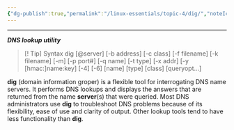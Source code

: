 ```yaml
---
{"dg-publish":true,"permalink":"/linux-essentials/topic-4/dig/","noteIcon":"1"}
---
```


---
___DNS lookup utility___

> [! Tip] Syntax
	 dig [@server] [-b address] [-c class] [-f filename] [-k filename] [-m] [-p port#] [-q name] [-t type] [-x addr] [-y [hmac:]name:key] [-4] [-6] [name] [type] [class] [queryopt...]

**dig** (domain information groper) is a flexible tool for interrogating DNS name servers. It performs DNS lookups and displays the answers that are returned from the name **server**(s) that were queried. Most DNS administrators use **dig** to troubleshoot DNS problems because of its flexibility, ease of use and clarity of output. Other lookup tools tend to have less functionality than **dig**.